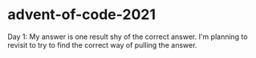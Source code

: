 # advent-of-code-2021

Day 1: My answer is one result shy of the correct answer. I'm planning to revisit to try to find the correct way of pulling the answer.

